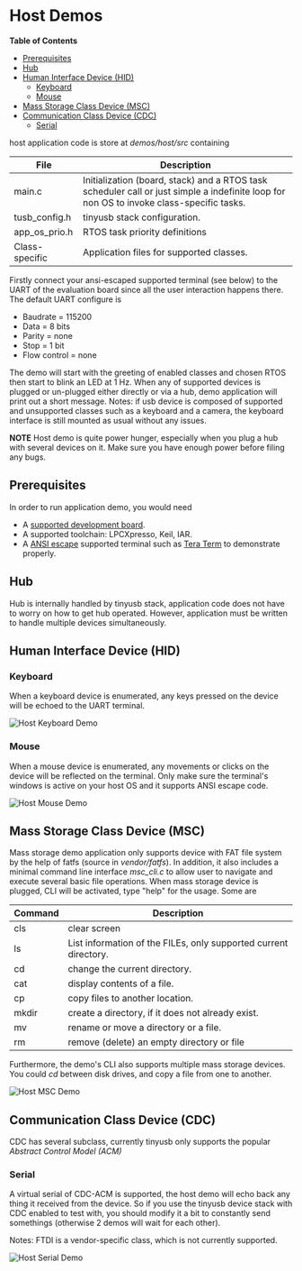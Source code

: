 # Host Demos #

<!-- START doctoc generated TOC please keep comment here to allow auto update -->
<!-- DON'T EDIT THIS SECTION, INSTEAD RE-RUN doctoc TO UPDATE -->
**Table of Contents**

- [Prerequisites](#prerequisites)
- [Hub](#hub)
- [Human Interface Device (HID)](#human-interface-device-hid)
	- [Keyboard](#keyboard)
	- [Mouse](#mouse)
- [Mass Storage Class Device (MSC)](#mass-storage-class-device-msc)
- [Communication Class Device (CDC)](#communication-class-device-cdc)
	- [Serial](#serial)

<!-- END doctoc generated TOC please keep comment here to allow auto update -->

host application code is store at *demos/host/src* containing

File  | Description
----- | -------------
main.c | Initialization (board, stack) and a RTOS task scheduler call or just simple a indefinite loop for non OS to invoke class-specific tasks.
tusb_config.h | tinyusb stack configuration.
app_os_prio.h | RTOS task priority definitions
Class-specific | Application files for supported classes.

Firstly connect your ansi-escaped supported terminal (see below) to the UART of the  evaluation board since all the user interaction happens there. The default UART configure is 
- Baudrate = 115200
- Data = 8 bits
- Parity = none
- Stop = 1 bit
- Flow control = none

The demo will start with the greeting of enabled classes and chosen RTOS then start to blink an LED at 1 Hz. When any of supported devices is plugged or un-plugged either directly or via a hub, demo application will print out a short message. Notes: if usb device is composed of supported and unsupported classes such as a keyboard and a camera, the keyboard interface is still mounted as usual without any issues.

**NOTE** Host demo is quite power hunger, especially when you plug a hub with several devices on it. Make sure you have enough power before filing any bugs. 

## Prerequisites ##

In order to run application demo, you would need

- A [supported development board](../../boards/readme.md).
- A supported toolchain: LPCXpresso, Keil, IAR.
- A [ANSI escape](http://en.wikipedia.org/wiki/ANSI_escape_code) supported terminal such as [Tera Term](http://en.sourceforge.jp/projects/ttssh2/) to demonstrate properly.

## Hub

Hub is internally handled by tinyusb stack, application code does not have to worry on how to get hub operated. However, application must be written to handle multiple devices simultaneously.

## Human Interface Device (HID)

### Keyboard

When a keyboard device is enumerated, any keys pressed on the device will be echoed to the UART terminal.

![Host Keyboard Demo](http://docs.tinyusb.org/images/demo_host_keyboard.png)

### Mouse

When a mouse device is enumerated, any movements or clicks on the device will be reflected on the terminal. Only make sure the terminal's windows is active on your host OS and it supports ANSI escape code.

![Host Mouse Demo](http://docs.tinyusb.org/images/demo_host_mouse.png)

## Mass Storage Class Device (MSC)

Mass storage demo application only supports device with FAT file system by the help of fatfs (source in *vendor/fatfs*). In addition, it also includes a minimal command line interface *msc_cli.c* to allow user to navigate and execute several basic file operations. When mass storage device is plugged, CLI will be activated, type "help" for the usage. Some are

Command  | Description
----- | -------------
cls | clear screen 
ls | List information of the FILEs, only supported current directory.
cd | change the current directory.
cat | display contents of a file.
cp | copy files to another location.
mkdir | create a directory, if it does not already exist.
mv | rename or move a directory or a file.
rm | remove (delete) an empty directory or file

Furthermore, the demo's CLI also supports multiple mass storage devices. You could *cd* between disk drives, and copy a file from one to another.

![Host MSC Demo](http://docs.tinyusb.org/images/demo_host_msc.png)

## Communication Class Device (CDC)

CDC has several subclass, currently tinyusb only supports the popular *Abstract Control Model (ACM)*

### Serial

A virtual serial of CDC-ACM is supported, the host demo will echo back any thing it received from the device. So if you use the tinyusb device stack with CDC enabled to test with, you should modify it a bit to constantly send somethings (otherwise 2 demos will wait for each other).

Notes: FTDI is a vendor-specific class, which is not currently supported.

![Host Serial Demo](http://docs.tinyusb.org/images/demo_host_serial.png)
